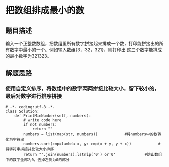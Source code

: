 # 把数组排成最小的数
## 题目描述
输入一个正整数数组，把数组里所有数字拼接起来排成一个数，打印能拼接出的所有数字中最小的一个。例如输入数组{3，32，321}，则打印出
这三个数字能排成的最小数字为321323。
## 解题思路
### 使用自定义排序，将数组中的数字两两拼接比较大小，留下较小的，最后对数字进行排序拼接
```
# -*- coding:utf-8 -*-
class Solution:
    def PrintMinNumber(self, numbers):
        # write code here
        if not numbers: 
            return ""
        numbers = list(map(str, numbers))            #将numbers中的数转化为字符串
        numbers.sort(cmp=lambda x, y: cmp(x + y, y + x))            #将字符串拼接并比较大小排序
        return "".join(numbers).lstrip('0') or'0'             #防止数组中的数字全部为0，去掉左侧为0的部分
```
